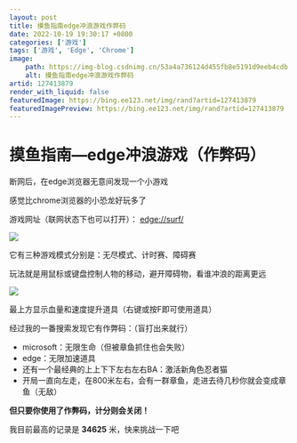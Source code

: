 ```yaml
---
layout: post
title: 摸鱼指南edge冲浪游戏作弊码
date: 2022-10-19 19:30:17 +0800
categories: ['游戏']
tags: ['游戏', 'Edge', 'Chrome']
image:
    path: https://img-blog.csdnimg.cn/53a4a736124d455fb8e5191d9eeb4cdb.png?x-oss-process=image/resize,m_fixed,h_150
    alt: 摸鱼指南edge冲浪游戏作弊码
artid: 127413879
render_with_liquid: false
featuredImage: https://bing.ee123.net/img/rand?artid=127413879
featuredImagePreview: https://bing.ee123.net/img/rand?artid=127413879
---
```


# 摸鱼指南—edge冲浪游戏（作弊码）

断网后，在edge浏览器无意间发现一个小游戏

感觉比chrome浏览器的小恐龙好玩多了

游戏网址（联网状态下也可以打开）：
[edge://surf/](http://edge//surf/ "edge://surf/")

![](https://i-blog.csdnimg.cn/blog_migrate/2a300e025568c8276e29b0778ad32494.png)

它有三种游戏模式分别是：无尽模式、计时赛、障碍赛

玩法就是用鼠标或键盘控制人物的移动，避开障碍物，看谁冲浪的距离更远

![](https://i-blog.csdnimg.cn/blog_migrate/0e94bf0de59e92f501abd7bbdd8a1cc3.png)

最上方显示血量和速度提升道具（右键或按F即可使用道具）

经过我的一番搜索发现它有作弊码：（盲打出来就行）

* microsoft：无限生命（但被章鱼抓住也会失败）
* edge：无限加速道具
* 还有一个最经典的上上下下左右左右BA：激活新角色忍者猫
* 开局一直向左走，在800米左右，会有一群章鱼，走进去待几秒你就会变成章鱼（无敌）

**但只要你使用了作弊码，计分则会关闭！**

我目前最高的记录是
**34625**
米，快来挑战一下吧